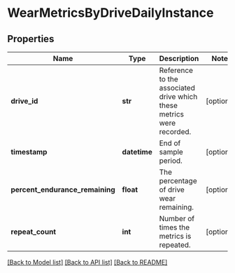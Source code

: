 # WearMetricsByDriveDailyInstance

## Properties
Name | Type | Description | Notes
------------ | ------------- | ------------- | -------------
**drive_id** | **str** | Reference to the associated drive which these metrics were recorded. | [optional] 
**timestamp** | **datetime** | End of sample period. | [optional] 
**percent_endurance_remaining** | **float** | The percentage of drive wear remaining. | [optional] 
**repeat_count** | **int** | Number of times the metrics is repeated. | [optional] 

[[Back to Model list]](../README.md#documentation-for-models) [[Back to API list]](../README.md#documentation-for-api-endpoints) [[Back to README]](../README.md)


